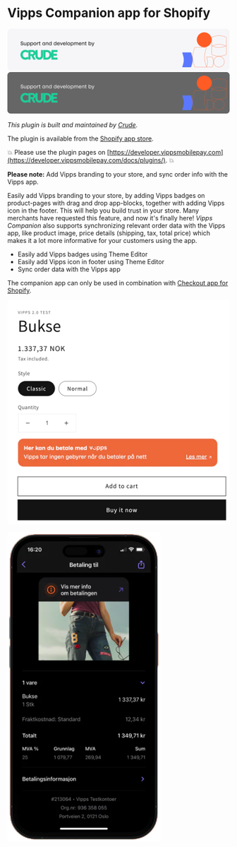 <!-- START_METADATA
---
title: Vipps Companion app for Shopify
sidebar_position: 1
pagination_next: null
pagination_prev: null
---
END_METADATA -->

# Vipps Companion app for Shopify

![Support and development by Crude ](./docs/images/crude.svg#gh-light-mode-only)![Support and development by Crude](./docs/images/crude_dark.svg#gh-dark-mode-only)

*This plugin is built and maintained by [Crude](https://crude.no/).*

The plugin is available from the [Shopify app store](https://apps.shopify.com/vipps-companion?locale=nb).

<!-- START_COMMENT -->
💥 Please use the plugin pages on [https://developer.vippsmobilepay.com](https://developer.vippsmobilepay.com/docs/plugins/). 💥
<!-- END_COMMENT -->

**Please note:** Add Vipps branding to your store, and sync order info with the Vipps app.

Easily add Vipps branding to your store, by adding Vipps badges on product-pages with drag and drop app-blocks, together with adding Vipps icon in the footer. This will help you build trust in your store. Many merchants have requested this feature, and now it's finally here! *Vipps Companion* also supports synchronizing relevant order data with the Vipps app, like product image, price details (shipping, tax, total price) which makes it a lot more informative for your customers using the app.

* Easily add Vipps badges using Theme Editor
* Easily add Vipps icon in footer using Theme Editor
* Sync order data with the Vipps app

The companion app can only be used in combination with [Checkout app for Shopify](https://developer.vippsmobilepay.com/docs/plugins-ext/checkout-shopify/).

![Vipps badges](docs/images/companion-badges.png)

![Vipps receipts](docs/images/receipt.png)
